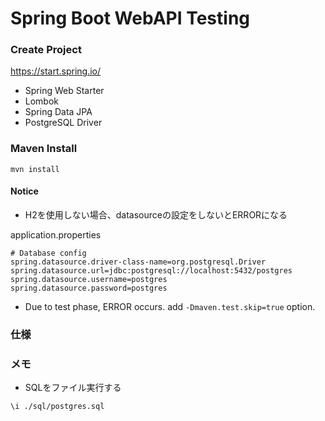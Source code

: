 # Spring Boot WebAPI Testing

### Create Project
https://start.spring.io/

- Spring Web Starter
- Lombok
- Spring Data JPA
- PostgreSQL Driver

### Maven Install

```
mvn install
```

#### Notice
- H2を使用しない場合、datasourceの設定をしないとERRORになる

application.properties
```
# Database config
spring.datasource.driver-class-name=org.postgresql.Driver
spring.datasource.url=jdbc:postgresql://localhost:5432/postgres
spring.datasource.username=postgres
spring.datasource.password=postgres
```

- Due to test phase, ERROR occurs. add `-Dmaven.test.skip=true` option.

### 仕様

### メモ
- SQLをファイル実行する
```
\i ./sql/postgres.sql
```